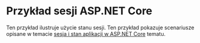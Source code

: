 # <a name="aspnet-core-session-sample"></a>Przykład sesji ASP.NET Core

Ten przykład ilustruje użycie stanu sesji. Ten przykład pokazuje scenariusze opisane w temacie [sesja i stan aplikacji w ASP.NET Core](https://docs.microsoft.com/aspnet/core/fundamentals/app-state) tematu.
